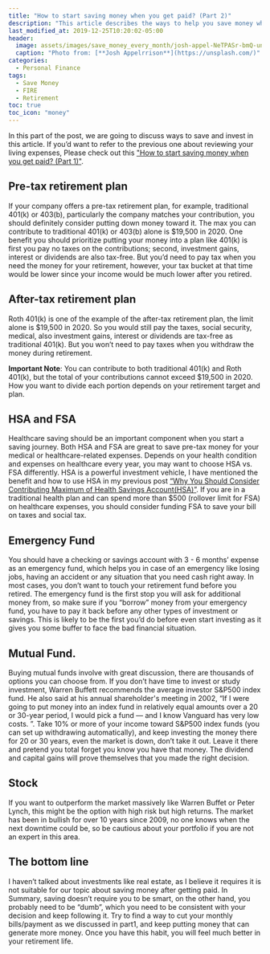 ```yaml
---
title: "How to start saving money when you get paid? (Part 2)"
description: "This article describes the ways to help you save money when you get paid, and gives suggestions on how to plan saving and investing for retirement"
last_modified_at: 2019-12-25T10:20:02-05:00
header:
  image: assets/images/save_money_every_month/josh-appel-NeTPASr-bmQ-unsplash.jpg
  caption: "Photo from: [**Josh Appelrrison**](https://unsplash.com/)"
categories:
  - Personal Finance
tags:
  - Save Money
  - FIRE
  - Retirement
toc: true
toc_icon: "money"
---
```

In this part of the post, we are going to discuss ways to save and invest in this article. If you’d want to refer to the previous one about reviewing your living expenses, Please check out this ["How to start saving money when you get paid? (Part 1)"](https://moneynotebooks.com/personal%20finance/how-to-save-money-every-month-part1/). 

## Pre-tax retirement plan
If your company offers a pre-tax retirement plan, for example, traditional 401(k) or 403(b), particularly the company matches your contribution, you should definitely consider putting down money toward it. The max you can contribute to traditional 401(k) or 403(b) alone is $19,500 in 2020. One benefit you should prioritize putting your money into a plan like 401(k) is first you pay no taxes on the contributions; second, investment gains, interest or dividends are also tax-free. But you’d need to pay tax when you need the money for your retirement, however, your tax bucket at that time would be lower since your income would be much lower after you retired.

## After-tax retirement plan
Roth 401(k) is one of the example of the after-tax retirement plan, the limit alone is $19,500 in 2020. So you would still pay the taxes, social security, medical, also investment gains, interest or dividends are tax-free as traditional 401(k). But you won’t need to pay taxes when you withdraw the money during retirement. 

**Important Note**: You can contribute to both traditional 401(k) and Roth 401(k), but the total of your contributions cannot exceed $19,500 in 2020. How you want to divide each portion depends on your retirement target and plan. 

## HSA and FSA
Healthcare saving should be an important component when you start a saving journey. Both HSA and FSA are great to save pre-tax money for your medical or healthcare-related expenses. Depends on your health condition and expenses on healthcare every year, you may want to choose HSA vs. FSA differently.
HSA is a powerful investment vehicle, I have mentioned the benefit and how to use HSA in my previous post [“Why You Should Consider Contributing Maximum of Health Savings Account(HSA)”](https://moneynotebooks.com/personal%20finance/why-contribute-HSA-limits/). If you are in a traditional health plan and can spend more than $500 (rollover limit for FSA) on healthcare expenses, you should consider funding FSA to save your bill on taxes and social tax.

## Emergency Fund
You should have a checking or savings account with 3 - 6 months’ expense as an emergency fund, which helps you in case of an emergency like losing jobs, having an accident or any situation that you need cash right away. In most cases, you don’t want to touch your retirement fund before you retired. The emergency fund is the first stop you will ask for additional money from, so make sure if you “borrow” money from your emergency fund, you have to pay it back before any other types of investment or savings. This is likely to be the first you’d do before even start investing as it gives you some buffer to face the bad financial situation.

## Mutual Fund.
Buying mutual funds involve with great discussion, there are thousands of options you can choose from. If you don’t have time to invest or study investment, Warren Buffett recommends the average investor S&P500 index fund. He also said at his annual shareholder's meeting in 2002, “If I were going to put money into an index fund in relatively equal amounts over a 20 or 30-year period, I would pick a fund — and I know Vanguard has very low costs. ”. Take 10% or more of your income toward S&P500 index funds (you can set up withdrawing automatically), and keep investing the money there for 20 or 30 years, even the market is down, don’t take it out. Leave it there and pretend you total forget you know you have that money. The dividend and capital gains will prove themselves that you made the right decision.

## Stock
If you want to outperform the market massively like Warren Buffet or Peter Lynch, this might be the option with high risk but high returns. The market has been in bullish for over 10 years since 2009, no one knows when the next downtime could be, so be cautious about your portfolio if you are not an expert in this area.

## The bottom line
I haven’t talked about investments like real estate, as I believe it requires it is not suitable for our topic about saving money after getting paid. In Summary, saving doesn’t require you to be smart, on the other hand, you probably need to be “dumb”, which you need to be consistent with your decision and keep following it. Try to find a way to cut your monthly bills/payment as we discussed in part1, and keep putting money that can generate more money. Once you have this habit, you will feel much better in your retirement life.

